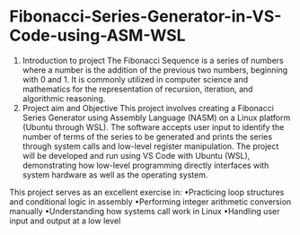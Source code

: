 # Fibonacci-Series-Generator-in-VS-Code-using-ASM-WSL

1. Introduction to project
The Fibonacci Sequence is a series of numbers where a number is the addition of the previous two numbers, beginning with 0 and 1. It is commonly utilized in computer science and mathematics for the representation of recursion, iteration, and algorithmic reasoning.
2. Project aim and Objective
This project involves creating a Fibonacci Series Generator using Assembly Language (NASM) on a Linux platform (Ubuntu through WSL). The software accepts user input to identify the number of terms of the series to be generated and prints the series through system calls and low-level register manipulation. The project will be developed and run using VS Code with Ubuntu (WSL), demonstrating how low-level programming directly interfaces with system hardware as well as the operating system.

This project serves as an excellent exercise in:
•Practicing loop structures and conditional logic in assembly
•Performing integer arithmetic conversion manually
•Understanding how systems call work in Linux
•Handling user input and output at a low level
